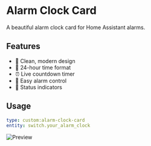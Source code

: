 # Alarm Clock Card

A beautiful alarm clock card for Home Assistant alarms.

## Features

- 🎨 Clean, modern design
- 🌙 24-hour time format
- ⏰ Live countdown timer
- 🔔 Easy alarm control
- 🌈 Status indicators

## Usage

```yaml
type: custom:alarm-clock-card
entity: switch.your_alarm_clock
```

![Preview](preview.png)

